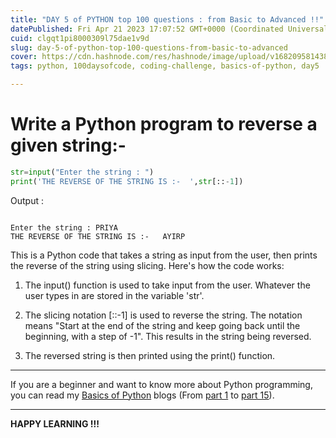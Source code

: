 ```yaml
---
title: "DAY 5 of PYTHON top 100 questions : from Basic to Advanced !!"
datePublished: Fri Apr 21 2023 17:07:52 GMT+0000 (Coordinated Universal Time)
cuid: clgqt1pi8000309l75dae1v9d
slug: day-5-of-python-top-100-questions-from-basic-to-advanced
cover: https://cdn.hashnode.com/res/hashnode/image/upload/v1682095814381/82a487d1-2e01-4577-a776-1ee9f2cd831d.png
tags: python, 100daysofcode, coding-challenge, basics-of-python, day5

---
```


# Write a Python program to reverse a given string:-

```python
str=input("Enter the string : ")
print('THE REVERSE OF THE STRING IS :-  ',str[::-1])
```

Output :

```plaintext

Enter the string : PRIYA
THE REVERSE OF THE STRING IS :-   AYIRP
```

This is a Python code that takes a string as input from the user, then prints the reverse of the string using slicing. Here's how the code works:

1. The input() function is used to take input from the user. Whatever the user types in are stored in the variable 'str'.
    
2. The slicing notation \[::-1\] is used to reverse the string. The notation means "Start at the end of the string and keep going back until the beginning, with a step of -1". This results in the string being reversed.
    
3. The reversed string is then printed using the print() function.
    

---

If you are a beginner and want to know more about Python programming, you can read my [Basics of Python](https://hashnode.com/post/cleuwavnj008gurnv4fc650hh) blogs (From [part 1](https://hashnode.com/post/cleuwavnj008gurnv4fc650hh) to [part 15](https://hashnode.com/post/clff4058101hng5nvefv85yzt)).

---

**HAPPY LEARNING !!!**